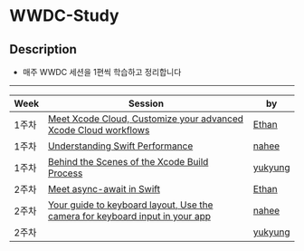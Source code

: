 # WWDC-Study

## Description
* 매주 WWDC 세션을 1편씩 학습하고 정리합니다

-------

| Week | Session | by |
|----------|----------------|--------|
|1주차|[Meet Xcode Cloud, Customize your advanced Xcode Cloud workflows](https://github.com/A-Piece-Of-WWDC/WWDC-Study/blob/main/1%EC%A3%BC%EC%B0%A8/Xcode%20Cloud.md)|[Ethan](https://github.com/Daltonicc)|
|1주차|[Understanding Swift Performance](https://github.com/A-Piece-Of-WWDC/WWDC-Study/blob/main/1%EC%A3%BC%EC%B0%A8/Understanding%20Swift%20Performance/Understanding%20Swift%20Performance.md)|[nahee](https://github.com/k-nh)|
|1주차|[Behind the Scenes of the Xcode Build Process](https://github.com/A-Piece-Of-WWDC/WWDC-Study/blob/main/1%EC%A3%BC%EC%B0%A8/xcode-build-process.md)|[yukyung](https://github.com/anyukyung)|
|2주차|[Meet async-await in Swift](https://github.com/A-Piece-Of-WWDC/WWDC-Study/blob/main/2%EC%A3%BC%EC%B0%A8/Meet%20async-await%20in%20Swift.md)|[Ethan](https://github.com/Daltonicc)|
|2주차|[Your guide to keyboard layout, Use the camera for keyboard input in your app](https://github.com/A-Piece-Of-WWDC/WWDC-Study/blob/main/2%EC%A3%BC%EC%B0%A8/Keyboard%20changes%20in%20iOS%2015%20(LayoutGuide%2C%20Camera).md)|[nahee](https://github.com/k-nh)|
|2주차|[]()|[yukyung](https://github.com/anyukyung)|
